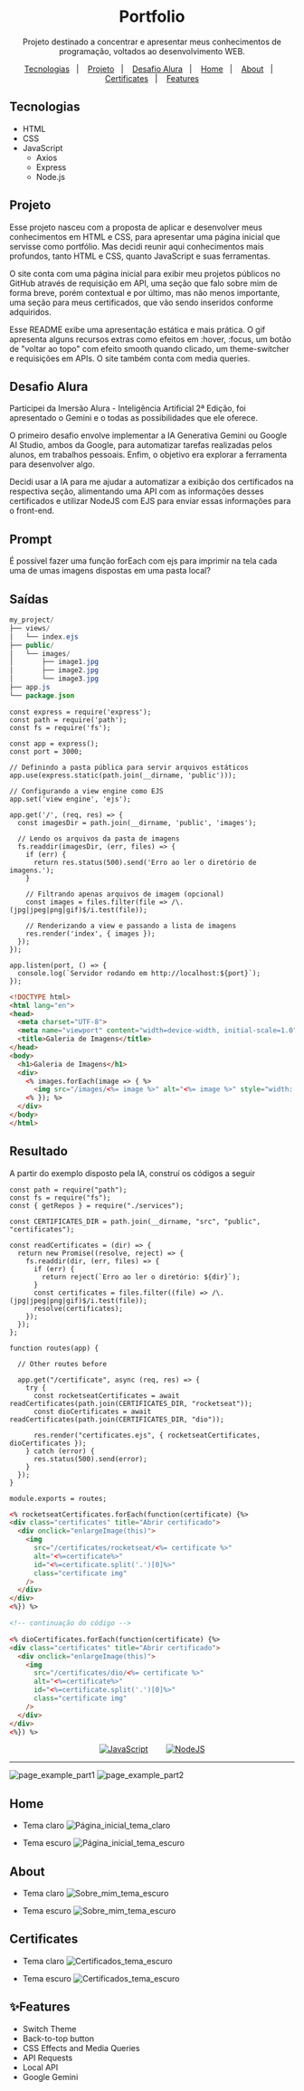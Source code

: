 <h1 align="center">Portfolio</h1>

<p align="center">Projeto destinado a concentrar e apresentar meus conhecimentos de programação, voltados ao desenvolvimento WEB.</p>

<p align="center">
  <a href="#tecnologias">Tecnologias</a>&nbsp;&nbsp;&nbsp;|&nbsp;&nbsp;&nbsp;
  <a href="#projeto">Projeto</a>&nbsp;&nbsp;&nbsp;|&nbsp;&nbsp;&nbsp;
  <a href="#desafio-alura">Desafio Alura</a>&nbsp;&nbsp;&nbsp;|&nbsp;&nbsp;&nbsp;
  <a href="#home">Home</a>&nbsp;&nbsp;&nbsp;|&nbsp;&nbsp;&nbsp;
  <a href="#about">About</a>&nbsp;&nbsp;&nbsp;|&nbsp;&nbsp;&nbsp;
  <a href="#certificates">Certificates</a>&nbsp;&nbsp;&nbsp;|&nbsp;&nbsp;&nbsp;
  <a href="#features">Features</a>
</p>

## Tecnologias

- HTML
- CSS
- JavaScript
  - Axios
  - Express
  - Node.js

## Projeto

Esse projeto nasceu com a proposta de aplicar e desenvolver meus conhecimentos em HTML e CSS, para apresentar uma página inicial que servisse como portfólio. Mas decidi reunir aqui conhecimentos mais profundos, tanto HTML e CSS, quanto JavaScript e suas ferramentas.

O site conta com uma página inicial para exibir meu projetos públicos no GitHub através de requisição em API, uma seção que falo sobre mim de forma breve, porém contextual e por último, mas não menos importante, uma seção para meus certificados, que vão sendo inseridos conforme adquiridos.

Esse README exibe uma apresentação estática e mais prática. O gif apresenta alguns recursos extras como efeitos em :hover, :focus, um botão de "voltar ao topo" com efeito smooth quando clicado, um theme-switcher e requisições em APIs. O site também conta com media queries.

## Desafio Alura

Participei da Imersão Alura - Inteligência Artificial 2ª Edição, foi apresentado o Gemini e o todas as possibilidades que ele oferece.

O primeiro desafio envolve implementar a IA Generativa Gemini ou Google AI Studio, ambos da Google, para automatizar tarefas realizadas pelos alunos, em trabalhos pessoais. Enfim, o objetivo era explorar a ferramenta para desenvolver algo.

Decidi usar a IA para me ajudar a automatizar a exibição dos certificados na respectiva seção, alimentando uma API com as informações desses certificados e utilizar NodeJS com EJS para enviar essas informações para o front-end.

## Prompt

É possível fazer uma função forEach com ejs para imprimir na tela cada uma de umas imagens dispostas em uma pasta local?

## Saídas

```java
my_project/
├── views/
│   └── index.ejs
├── public/
│   └── images/
│       ├── image1.jpg
│       ├── image2.jpg
│       └── image3.jpg
├── app.js
└── package.json

```
```JS
const express = require('express');
const path = require('path');
const fs = require('fs');

const app = express();
const port = 3000;

// Definindo a pasta pública para servir arquivos estáticos
app.use(express.static(path.join(__dirname, 'public')));

// Configurando a view engine como EJS
app.set('view engine', 'ejs');

app.get('/', (req, res) => {
  const imagesDir = path.join(__dirname, 'public', 'images');
  
  // Lendo os arquivos da pasta de imagens
  fs.readdir(imagesDir, (err, files) => {
    if (err) {
      return res.status(500).send('Erro ao ler o diretório de imagens.');
    }

    // Filtrando apenas arquivos de imagem (opcional)
    const images = files.filter(file => /\.(jpg|jpeg|png|gif)$/i.test(file));

    // Renderizando a view e passando a lista de imagens
    res.render('index', { images });
  });
});

app.listen(port, () => {
  console.log(`Servidor rodando em http://localhost:${port}`);
});
```
```HTML
<!DOCTYPE html>
<html lang="en">
<head>
  <meta charset="UTF-8">
  <meta name="viewport" content="width=device-width, initial-scale=1.0">
  <title>Galeria de Imagens</title>
</head>
<body>
  <h1>Galeria de Imagens</h1>
  <div>
    <% images.forEach(image => { %>
      <img src="/images/<%= image %>" alt="<%= image %>" style="width: 200px; height: auto;">
    <% }); %>
  </div>
</body>
</html>
```

## Resultado

A partir do exemplo disposto pela IA, construí os códigos a seguir
```JS
const path = require("path");
const fs = require("fs");
const { getRepos } = require("./services");

const CERTIFICATES_DIR = path.join(__dirname, "src", "public", "certificates");

const readCertificates = (dir) => {
  return new Promise((resolve, reject) => {
    fs.readdir(dir, (err, files) => {
      if (err) {
        return reject(`Erro ao ler o diretório: ${dir}`);
      }
      const certificates = files.filter((file) => /\.(jpg|jpeg|png|gif)$/i.test(file));
      resolve(certificates);
    });
  });
};

function routes(app) {

  // Other routes before

  app.get("/certificate", async (req, res) => {
    try {
      const rocketseatCertificates = await readCertificates(path.join(CERTIFICATES_DIR, "rocketseat"));
      const dioCertificates = await readCertificates(path.join(CERTIFICATES_DIR, "dio"));

      res.render("certificates.ejs", { rocketseatCertificates, dioCertificates });
    } catch (error) {
      res.status(500).send(error);
    }
  });
}

module.exports = routes;

```

```HTML
<% rocketseatCertificates.forEach(function(certificate) {%>
<div class="certificates" title="Abrir certificado">
  <div onclick="enlargeImage(this)">
    <img
      src="/certificates/rocketseat/<%= certificate %>"
      alt="<%=certificate%>"
      id="<%=certificate.split('.')[0]%>"
      class="certificate img"
    />
  </div>
</div>
<%}) %>

<!-- continuação do código -->

<% dioCertificates.forEach(function(certificate) {%>
<div class="certificates" title="Abrir certificado">
  <div onclick="enlargeImage(this)">
    <img
      src="/certificates/dio/<%= certificate %>"
      alt="<%=certificate%>"
      id="<%=certificate.split('.')[0]%>"
      class="certificate img"
    />
  </div>
</div>
<%}) %>
```

<div aLign="center" style="display: flex; flex-direction: row; justify-content: center; align-items: center; gap:2rem">
  <a href="./routes.js"><img aLign="center" alt="JavaScript" src="https://img.shields.io/badge/Aplicação do código JavaScript-323330?style=for-the-badge&logo=javascript&logoColor=F7DF1E" /></a>
  <a href="./src/views/certificates.ejs"><img aLign="center" alt="NodeJS" src="https://img.shields.io/badge/Aplicação do código EJS-6DA55F?style=for-the-badge&logo=node.js&logoColor=white" /></a>
</div>

---

![page_example_part1](./src/public/README_prints/page-example.gif)
![page_example_part2](./src/public/README_prints/page-examplept2.gif)

## Home

- Tema claro
  ![Página_inicial_tema_claro](<./src/public/README_prints/localhost_2023_(laptop_light).png>)

- Tema escuro
  ![Página_inicial_tema_escuro](<./src/public/README_prints/localhost_2023_(laptop_default).png>)

## About

- Tema claro
  ![Sobre_mim_tema_escuro](<./src/public/README_prints/localhost_2023_about(laptop_light).png>)

- Tema escuro
  ![Sobre_mim_tema_escuro](<./src/public/README_prints/localhost_2023_about(laptop_default).png>)

## Certificates

- Tema claro
  ![Certificados_tema_escuro](<./src/public/README_prints/localhost_2023_certificates(laptop_light).png>)

- Tema escuro
  ![Certificados_tema_escuro](<./src/public/README_prints/localhost_2023_certificates(laptop_default).png>)

## ✨Features

- Switch Theme
- Back-to-top button
- CSS Effects and Media Queries
- API Requests
- Local API
- Google Gemini
